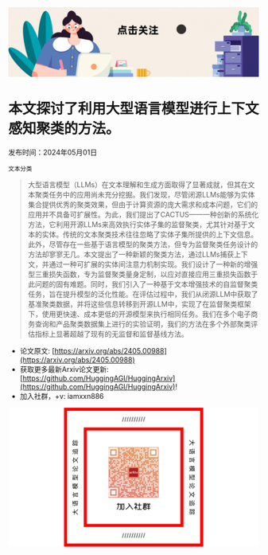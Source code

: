 ![](https://raw.githubusercontent.com/HuggingAGI/HuggingArxiv/main/imgs/follow2.gif)
# 本文探讨了利用大型语言模型进行上下文感知聚类的方法。
发布时间：2024年05月01日

`文本分类`
> 大型语言模型（LLMs）在文本理解和生成方面取得了显著成就，但其在文本聚类任务中的应用尚未充分挖掘。我们发现，尽管闭源LLMs能够为实体集合提供优秀的聚类效果，但由于计算资源的庞大需求和成本问题，它们的应用并不具备可扩展性。为此，我们提出了CACTUS——一种创新的系统化方法，它利用开源LLMs来高效执行实体子集的监督聚类，尤其针对基于文本的实体。传统的文本聚类技术往往忽略了实体子集所提供的上下文信息。此外，尽管存在一些基于语言模型的聚类方法，但专为监督聚类任务设计的方法却寥寥无几。本文提出了一种新颖的聚类方法，通过LLMs捕获上下文，并通过一种可扩展的实体间注意力机制实现。我们设计了一种新的增强型三重损失函数，专为监督聚类量身定制，以应对直接应用三重损失函数于此问题的固有难题。同时，我们引入了一种基于文本增强技术的自监督聚类任务，旨在提升模型的泛化性能。在评估过程中，我们从闭源LLM中获取了基准聚类数据，并将这些信息转移到开源LLM中，实现了在监督聚类框架下，使用更快速、成本更低的开源模型来执行相同任务。我们在多个电子商务查询和产品聚类数据集上进行的实验证明，我们的方法在多个外部聚类评估指标上显著超越了现有的无监督和监督基线方法。



- 论文原文: [https://arxiv.org/abs/2405.00988](https://arxiv.org/abs/2405.00988)
- 获取更多最新Arxiv论文更新: [https://github.com/HuggingAGI/HuggingArxiv](https://github.com/HuggingAGI/HuggingArxiv)!
- 加入社群，+v: iamxxn886

![](https://raw.githubusercontent.com/HuggingAGI/HuggingArxiv/main/imgs/qrcode.png)